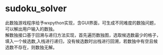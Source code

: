# sudoku_solver
此数独游戏程序给予wxpython实现，含GUI界面，可生成不同难度的数独问题，可以解出用户输入的数独。</br>
解数独接口基于回溯与递归方法实现，首先遍历数独图，选取候选数最少的格子，填入一个候选数,入栈进行递归，没有候选数时出栈进行回溯，若数独中有空且候选数不存在，则数独无解。
